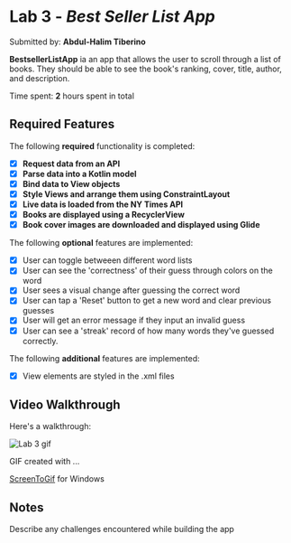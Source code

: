# Lab 3 - *Best Seller List App*

Submitted by: **Abdul-Halim Tiberino**

**BestsellerListApp** ia an app that allows the user to scroll through a list of books. They should be able to see the book's ranking, cover, title, author, and description.

Time spent: **2** hours spent in total

## Required Features

The following **required** functionality is completed:

- [x] **Request data from an API**
- [x] **Parse data into a Kotlin model**
- [x] **Bind data to View objects**
- [x] **Style Views and arrange them using ConstraintLayout**
- [x] **Live data is loaded from the NY Times API**
- [x] **Books are displayed using a RecyclerView**
- [x] **Book cover images are downloaded and displayed using Glide**

The following **optional** features are implemented:

- [x] User can toggle betweeen different word lists
- [x] User can see the 'correctness' of their guess through colors on the word 
- [x] User sees a visual change after guessing the correct word
- [x] User can tap a 'Reset' button to get a new word and clear previous guesses
- [x] User will get an error message if they input an invalid guess
- [x] User can see a 'streak' record of how many words they've guessed correctly.

The following **additional** features are implemented:

* [x] View elements are styled in the .xml files

## Video Walkthrough

Here's a walkthrough:

<img src='https://i.imgur.com/zCmJvZi.gif' title='Lab 3 Gif' width='' alt='Lab 3 gif' />


GIF created with ...  

[ScreenToGif](https://www.screentogif.com/) for Windows


## Notes

Describe any challenges encountered while building the app
